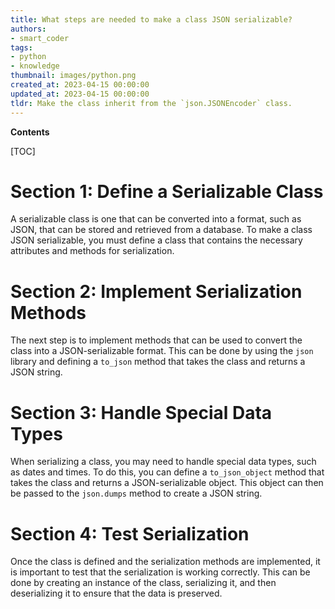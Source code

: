 ```yaml
---
title: What steps are needed to make a class JSON serializable?
authors:
- smart_coder
tags:
- python
- knowledge
thumbnail: images/python.png
created_at: 2023-04-15 00:00:00
updated_at: 2023-04-15 00:00:00
tldr: Make the class inherit from the `json.JSONEncoder` class.
---
```


**Contents**

[TOC]

# Section 1: Define a Serializable Class

A serializable class is one that can be converted into a format, such as JSON, that can be stored and retrieved from a database. To make a class JSON serializable, you must define a class that contains the necessary attributes and methods for serialization.

# Section 2: Implement Serialization Methods

The next step is to implement methods that can be used to convert the class into a JSON-serializable format. This can be done by using the `json` library and defining a `to_json` method that takes the class and returns a JSON string.

# Section 3: Handle Special Data Types

When serializing a class, you may need to handle special data types, such as dates and times. To do this, you can define a `to_json_object` method that takes the class and returns a JSON-serializable object. This object can then be passed to the `json.dumps` method to create a JSON string.

# Section 4: Test Serialization

Once the class is defined and the serialization methods are implemented, it is important to test that the serialization is working correctly. This can be done by creating an instance of the class, serializing it, and then deserializing it to ensure that the data is preserved.
